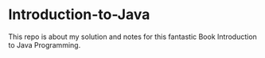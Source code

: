 # Introduction-to-Java
This repo is about my solution and notes for this fantastic Book Introduction to Java Programming.
